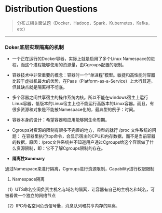 # Distribution Questions
> 分布式相关面试题（Docker，Hadoop，Spark，Kubernetes，Kafka，etc）

---

### Doker底层实现隔离的机制

- 一个正在运行的Docker容器，实际上就是启用了多个Linux Namespace的进程，而这个进程能够使用的资源量，由Cgroups配置的限制。

- 容器技术中非常重要的概念：容器时一个“单进程”模型。敏捷和高性能时容器比较于虚拟机最大的优势，在Paas（Platform-as-a-Service）上大行其道。但其缺点就是隔离得不彻底。

- 多个容器之间共享宿主的操作系统内核。所以不能在windows宿主上运行Linux容器，低版本的Linux宿主上也不能运行高版本的Linux容器。而且，有很多资源和对象是不能被Namespace化的，最典型的例子：时间。

- 容器本身的设计：希望容器和应用能够同生命周期。

- Cgroups对资源的限制有很多不完善的地方，典型的就行 /proc 文件系统的问题：
在容器里执行top命令，会显示宿主的CPU和内存数据，而不是当前容器的数据。原因：/proc文件系统并不知道用户通过Cgroups给这个容器做了什么资源限制，即：它不了解Cgroups限制的存在。

- **隔离性Summary**

通过Namespace来进行隔离，Cgroups进行资源限制，Capability进行权限限制

1. Namespace隔离

（1）UTS命名空间负责主机名与域名的隔离，让容器有自己的主机名和域名，可被看做一个独立的网络节点

（2）IPC命名空间负责信号量，消息队列和共享内存的隔离，